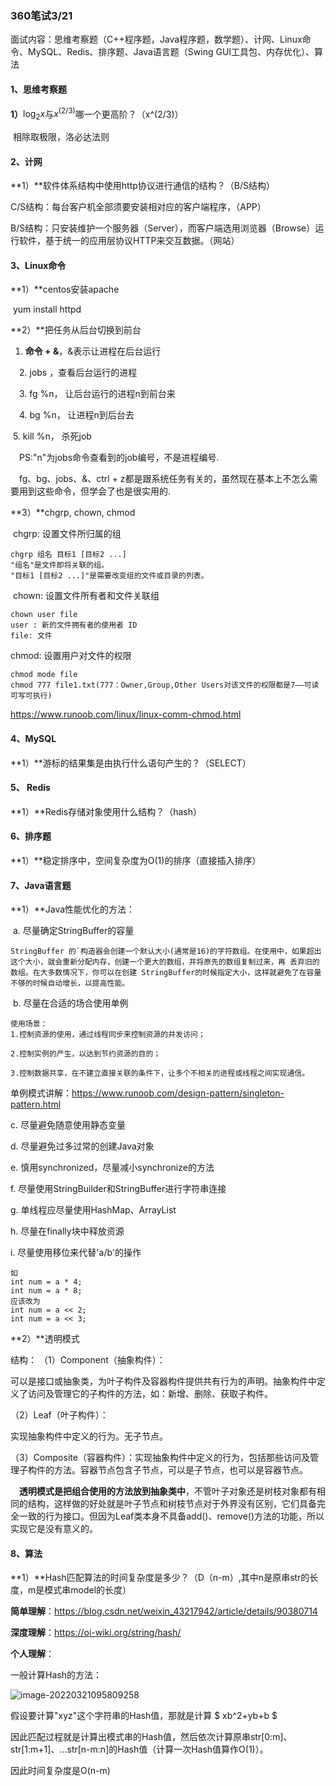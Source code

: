 ### 360笔试3/21

面试内容：思维考察题（C++程序题，Java程序题，数学题）、计网、Linux命令、MySQL、Redis、排序题、Java语言题（Swing GUI工具包、内存优化）、算法

#### 1、思维考察题

**1）**$\log_{2}{x}$与$x^(2/3)$哪一个更高阶？（x^(2/3)）

​	相除取极限，洛必达法则

#### 2、计网

**1）**软件体系结构中使用http协议进行通信的结构？（B/S结构）

C/S结构：每台客户机全部须要安装相对应的客户端程序，（APP）

B/S结构：只安装维护一个服务器（Server），而客户端选用浏览器（Browse）运行软件，基于统一的应用层协议HTTP来交互数据。（网站）

#### 3、Linux命令

**1）**centos安装apache

​	yum install httpd

**2）**把任务从后台切换到前台

1. **命令 + &**，&表示让进程在后台运行

　2. jobs ，查看后台运行的进程

　3. fg %n， 让后台运行的进程n到前台来

　4. bg %n， 让进程n到后台去

​	5. kill %n， 杀死job

　PS:"n"为jobs命令查看到的job编号，不是进程编号.

　fg、bg、jobs、&、ctrl + z都是跟系统任务有关的，虽然现在基本上不怎么需要用到这些命令，但学会了也是很实用的.

**3）**chgrp, chown, chmod

​	chgrp: 设置文件所归属的组

```
chgrp 组名 目标1 [目标2 ...]
"组名"是文件即将关联的组。
"目标1 [目标2 ...]"是需要改变组的文件或目录的列表。
```

​	chown: 设置文件所有者和文件关联组

```
chown user file
user : 新的文件拥有者的使用者 ID
file: 文件
```

chmod: 设置用户对文件的权限

```
chmod mode file
chmod 777 file1.txt(777：Owner,Group,Other Users对该文件的权限都是7——可读可写可执行)
```

https://www.runoob.com/linux/linux-comm-chmod.html

#### 4、MySQL

**1）**游标的结果集是由执行什么语句产生的？（SELECT）

#### 5、 Redis

**1）**Redis存储对象使用什么结构？（hash）

#### 6、排序题

**1）**稳定排序中，空间复杂度为O(1)的排序（直接插入排序）

#### 7、Java语言题

**1）**Java性能优化的方法：

​	a. 尽量确定StringBuffer的容量

	StringBuffer 的`构造器会创建一个默认大小(通常是16)的字符数组。在使用中，如果超出这个大小，就会重新分配内存，创建一个更大的数组，并将原先的数组复制过来，再 丢弃旧的数组。在大多数情况下，你可以在创建 StringBuffer的时候指定大小，这样就避免了在容量不够的时候自动增长，以提高性能。
​	b. 尽量在合适的场合使用单例

```
使用场景：
1.控制资源的使用，通过线程同步来控制资源的并发访问；

2.控制实例的产生，以达到节约资源的目的；

3.控制数据共享，在不建立直接关联的条件下，让多个不相关的进程或线程之间实现通信。
```

单例模式讲解：https://www.runoob.com/design-pattern/singleton-pattern.html

c. 尽量避免随意使用静态变量

d. 尽量避免过多过常的创建Java对象

e. 慎用synchronized，尽量减小synchronize的方法

f. 尽量使用StringBuilder和StringBuffer进行字符串连接

g. 单线程应尽量使用HashMap、ArrayList

h. 尽量在finally块中释放资源

i. 尽量使用移位来代替'a/b'的操作

```
如
int num = a * 4;
int num = a * 8;
应该改为
int num = a << 2;
int num = a << 3;
```

**2）**透明模式

结构：
（1）Component（抽象构件）：

可以是接口或抽象类，为叶子构件及容器构件提供共有行为的声明。抽象构件中定义了访问及管理它的子构件的方法，如：新增、删除、获取子构件。

（2）Leaf（叶子构件）：

实现抽象构件中定义的行为。无子节点。

（3）Composite（容器构件）：实现抽象构件中定义的行为，包括那些访问及管理子构件的方法。容器节点包含子节点，可以是子节点，也可以是容器节点。

　**透明模式是把组合使用的方法放到抽象类中**，不管叶子对象还是树枝对象都有相同的结构，这样做的好处就是叶子节点和树枝节点对于外界没有区别，它们具备完全一致的行为接口。但因为Leaf类本身不具备add()、remove()方法的功能，所以实现它是没有意义的。

#### 8、算法

**1）**Hash匹配算法的时间复杂度是多少？（D（n-m）,其中n是原串str的长度，m是模式串model的长度）

**简单理解**：https://blog.csdn.net/weixin_43217942/article/details/90380714

**深度理解**：https://oi-wiki.org/string/hash/

**个人理解**：

一般计算Hash的方法：

![image-20220321095809258](C:\Users\Administrator\AppData\Roaming\Typora\typora-user-images\image-20220321095809258.png)

假设要计算"xyz"这个字符串的Hash值，那就是计算 $ xb^2+yb+b $

因此匹配过程就是计算出模式串的Hash值，然后依次计算原串str[0:m]、str[1:m+1]、...str[n-m:n]的Hash值（计算一次Hash值算作O(1)）。

因此时间复杂度是O(n-m)

